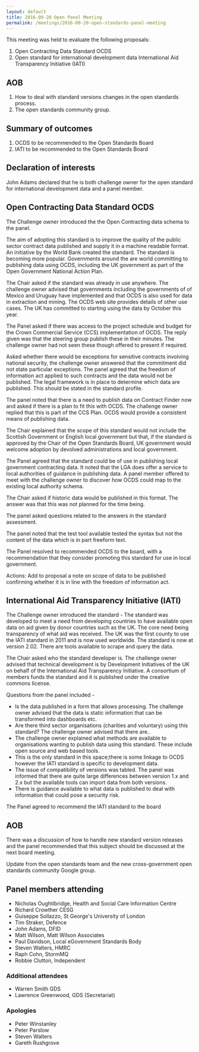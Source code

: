 ```yaml
---
layout: default
title: 2016-09-20 Open Panel Meeting
permalink: /meetings/2016-09-20-open-standards-panel-meeting
---
```


This meeting was held to evaluate the following proposals:

1. Open Contracting Data Standard OCDS
1. Open standard for international development data International Aid Transparency Initiative (IATI)

## AOB

1. How to deal with standard versions changes in the open standards process.
1. The open standards community group.

## Summary of outcomes

1. OCDS to be recommended to the Open Standards Board
2. IATI to be recommended to the Open Standards Board

## Declaration of interests

John Adams declared that he is both challenge owner for the open standard for international development data and a panel member.

## Open Contracting Data Standard OCDS

The Challenge owner introduced the the Open Contracting data schema to the panel.

The aim of adopting this standard is to improve the quality of the public sector contract data published and supply it in a machine readable format. An initiative by the World Bank created the standard. The standard is becoming more popular. Governments around the are world committing to publishing data using OCDS, including the UK government as part of the Open Government National Action Plan.

The Chair asked if the standard was already in use anywhere. The challenge owner advised that governments including the governments of of Mexico and Uruguay have implemented and that OCDS is also used for data in extraction and mining. The OCDS web site provides details of other use cases. The UK has committed to starting using the data by October this year.

The Panel asked if there was access to the project schedule and budget for the Crown Commercial Service (CCS) implementation of OCDS. The reply given was that the steering group publish these in their minutes. The challenge owner had not seen these though offered to present if required.

Asked whether there would be exceptions for sensitive contracts involving national security, the challenge owner answered that the commitment did not state particular exceptions. The panel agreed that the freedom of information act applied to such contracts and the data would not be published. The legal framework is in place to determine which data are published. This should be stated in the standard profile.

The panel noted that there is a need to publish data on Contract Finder now and asked if there is a plan to fit this with OCDS. The challenge owner replied that this is part of the CCS Plan. OCDS would provide a consistent means of publishing data.

The Chair explained that the scope of this standard would not include the Scottish Government or English local government but that, if the standard is approved by the Chair of the Open Standards Board, UK government would welcome adoption by devolved administrations and local government.

The Panel agreed that the standard could be of use in publishing local government contracting data. It noted that the LGA does offer a service to local authorities of guidance in publishing data. A panel member offered to meet with the challenge owner to discover how OCDS could map to the existing local authority schema.

The Chair asked if historic data would be published in this format. The answer was that this was not planned for the time being.

The panel asked questions related to the answers in the standard assessment.

The panel noted that the test tool available tested the syntax but not the content of the data which is in part freeform text.

The Panel resolved to recommended OCDS to the board, with a recommendation that they consider promoting this standard for use in local government.

Actions: Add to proposal a note on scope of data to be published confirming whether it is in line with the freedom of information act.

## International Aid Transparency Initiative (IATI)

The Challenge owner introduced the standard - The standard was developed to meet a need from developing countries to have available open data on aid given by donor countries such as the UK. The core need being transparency of what aid was received. The UK was the first county to use the IATI standard in 2011 and is now used worldwide. The standard is now at version 2.02. There are tools available to scrape and query the data.

The Chair asked who the standard developer is. The challenge owner advised that technical development is by Development Initiatives of the UK on behalf of the International Aid Transparency Initiative. A consortium of members funds the standard and it is published under the creative commons license.

Questions from the panel included -

* Is the data published in a form that allows processing. The challenge owner advised that the data is static information that can be transformed into dashboards etc.
* Are there third sector organisations (charities and voluntary) using this standard? The challenge owner advised that there are..
* The challenge owner explained what methods are available to organisations wanting to publish data using this standard. These include open source and web based tools.
* This is the only standard in this space;there is some linkage to OCDS however the IATI standard is specific to development data.
* The issue of compatibility of versions was tabled. The panel was informed that there are quite large differences between version 1.x and 2.x but the available tools can import data from both versions.
* There is guidance available to what data is published to deal with information that could pose a security risk.

The Panel agreed to recommend the IATI standard to the board

## AOB

There was a discussion of how to handle new standard version releases and the panel recommended that this subject should be discussed at the next board meeting.

Update from the open standards team and the new cross-government open standards community Google group.

## Panel members attending

* Nicholas Oughtibridge, Health and Social Care Information Centre
* Richard Crowther CESG
* Guiseppe Sollazzo, St George's University of London
* Tim Straker, Defence
* John Adams, DFID
* Matt Wilson, Matt Wilson Associates
* Paul Davidson, Local eGovernment Standards Body
* Steven Walters, HMRC
* Raph Cohn, StormMQ
* Robbie Clutton, Independent

### Additional attendees
* Warren Smith GDS
* Lawrence Greenwood, GDS (Secretariat)

### Apologies
* Peter Winstanley
* Peter Parslow
* Steven Walters
* Gareth Rushgrove
